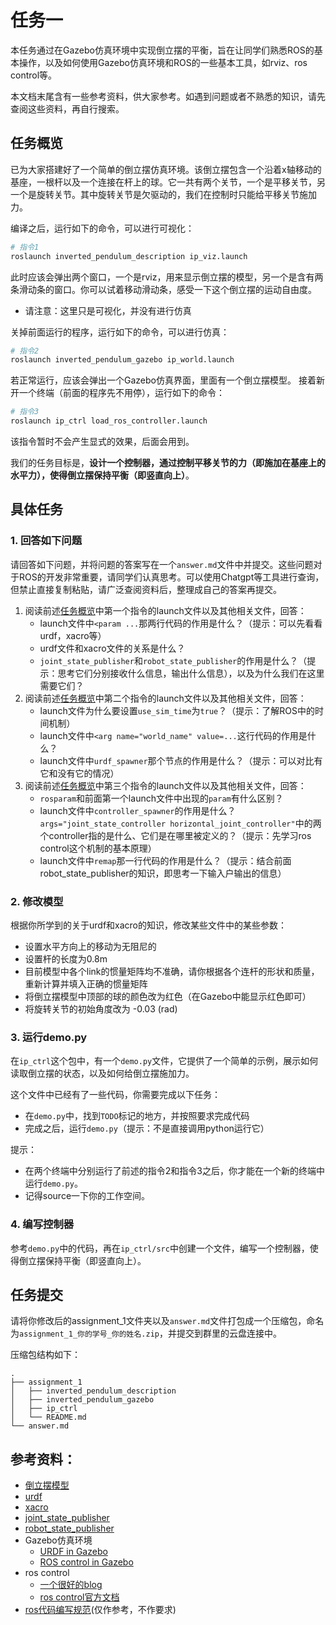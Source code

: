 # 任务一

本任务通过在Gazebo仿真环境中实现倒立摆的平衡，旨在让同学们熟悉ROS的基本操作，以及如何使用Gazebo仿真环境和ROS的一些基本工具，如rviz、ros control等。

本文档末尾含有一些参考资料，供大家参考。如遇到问题或者不熟悉的知识，请先查阅这些资料，再自行搜索。

## 任务概览

已为大家搭建好了一个简单的倒立摆仿真环境。该倒立摆包含一个沿着x轴移动的基座，一根杆以及一个连接在杆上的球。它一共有两个关节，一个是平移关节，另一个是旋转关节。其中旋转关节是欠驱动的，我们在控制时只能给平移关节施加力。

编译之后，运行如下的命令，可以进行可视化：

```bash
# 指令1
roslaunch inverted_pendulum_description ip_viz.launch
```

此时应该会弹出两个窗口，一个是rviz，用来显示倒立摆的模型，另一个是含有两条滑动条的窗口。你可以试着移动滑动条，感受一下这个倒立摆的运动自由度。

* 请注意：这里只是可视化，并没有进行仿真

关掉前面运行的程序，运行如下的命令，可以进行仿真：

```bash
# 指令2
roslaunch inverted_pendulum_gazebo ip_world.launch
```

若正常运行，应该会弹出一个Gazebo仿真界面，里面有一个倒立摆模型。
接着新开一个终端（前面的程序先不用停），运行如下的命令：

```bash
# 指令3
roslaunch ip_ctrl load_ros_controller.launch
```

该指令暂时不会产生显式的效果，后面会用到。

我们的任务目标是，**设计一个控制器，通过控制平移关节的力（即施加在基座上的水平力），使得倒立摆保持平衡（即竖直向上）**。

## 具体任务

### 1. 回答如下问题

请回答如下问题，并将问题的答案写在一个`answer.md`文件中并提交。这些问题对于ROS的开发非常重要，请同学们认真思考。可以使用Chatgpt等工具进行查询，但禁止直接复制粘贴，请广泛查阅资料后，整理成自己的答案再提交。

1. 阅读前述[任务概览](#任务概览)中第一个指令的launch文件以及其他相关文件，回答：
    - launch文件中`<param ...`那两行代码的作用是什么？（提示：可以先看看urdf，xacro等）
    - urdf文件和xacro文件的关系是什么？
    - `joint_state_publisher`和`robot_state_publisher`的作用是什么？（提示：思考它们分别接收什么信息，输出什么信息），以及为什么我们在这里需要它们？
2. 阅读前述[任务概览](#任务概览)中第二个指令的launch文件以及其他相关文件，回答：
    - launch文件为什么要设置`use_sim_time`为`true`？（提示：了解ROS中的时间机制）
    - launch文件中`<arg name="world_name" value=...`这行代码的作用是什么？
    - launch文件中`urdf_spawner`那个节点的作用是什么？（提示：可以对比有它和没有它的情况）
3. 阅读前述[任务概览](#任务概览)中第三个指令的launch文件以及其他相关文件，回答：
    - `rosparam`和前面第一个launch文件中出现的`param`有什么区别？
    - launch文件中`controller_spawner`的作用是什么？`args="joint_state_controller horizontal_joint_controller"`中的两个controller指的是什么、它们是在哪里被定义的？（提示：先学习ros control这个机制的基本原理）
    - launch文件中`remap`那一行代码的作用是什么？（提示：结合前面robot_state_publisher的知识，即思考一下输入户输出的信息）


### 2. 修改模型

根据你所学到的关于urdf和xacro的知识，修改某些文件中的某些参数：

* 设置水平方向上的移动为无阻尼的
* 设置杆的长度为0.8m
* 目前模型中各个link的惯量矩阵均不准确，请你根据各个连杆的形状和质量，重新计算并填入正确的惯量矩阵
* 将倒立摆模型中顶部的球的颜色改为红色（在Gazebo中能显示红色即可）
* 将旋转关节的初始角度改为 -0.03 (rad)


### 3. 运行demo.py

在`ip_ctrl`这个包中，有一个`demo.py`文件，它提供了一个简单的示例，展示如何读取倒立摆的状态，以及如何给倒立摆施加力。

这个文件中已经有了一些代码，你需要完成以下任务：

* 在`demo.py`中，找到`TODO`标记的地方，并按照要求完成代码
* 完成之后，运行`demo.py`（提示：不是直接调用python运行它）

提示：
* 在两个终端中分别运行了前述的指令2和指令3之后，你才能在一个新的终端中运行`demo.py`。
* 记得source一下你的工作空间。

### 4. 编写控制器

参考`demo.py`中的代码，再在`ip_ctrl/src`中创建一个文件，编写一个控制器，使得倒立摆保持平衡（即竖直向上）。

## 任务提交

请将你修改后的assignment_1文件夹以及`answer.md`文件打包成一个压缩包，命名为`assignment_1_你的学号_你的姓名.zip`，并提交到群里的云盘连接中。

压缩包结构如下：

```
.
├── assignment_1
│   ├── inverted_pendulum_description
│   ├── inverted_pendulum_gazebo
│   ├── ip_ctrl
│   └── README.md
└── answer.md
```


## 参考资料：

- [倒立摆模型](https://en.wikipedia.org/wiki/Inverted_pendulum)
- [urdf](https://wiki.ros.org/urdf/XML/Transmission)
- [xacro](https://wiki.ros.org/xacro)
- [joint_state_publisher](http://wiki.ros.org/joint_state_publisher)
- [robot_state_publisher](http://wiki.ros.org/robot_state_publisher)
- Gazebo仿真环境
  - [URDF in Gazebo](https://classic.gazebosim.org/tutorials?tut=ros_urdf&cat=connect_ros)
  - [ROS control in Gazebo](https://classic.gazebosim.org/tutorials?tut=ros_control&cat=connect_ros)
- ros control
    - [一个很好的blog](https://fjp.at/posts/ros/ros-control/)
    - [ros control官方文档](http://wiki.ros.org/ros_control)
- [ros代码编写规范](https://github.com/leggedrobotics/ros_best_practices)(仅作参考，不作要求)
